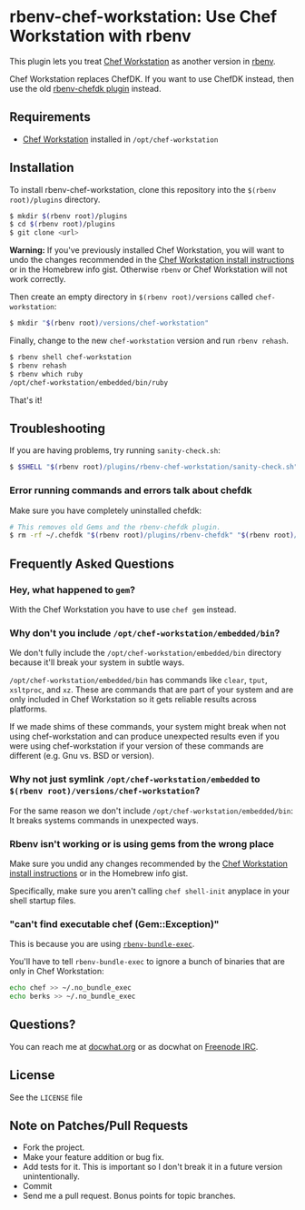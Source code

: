 # rbenv-chef-workstation: Use Chef Workstation with rbenv

This plugin lets you treat [Chef Workstation](https://downloads.chef.io/chef-workstation/) as another version in [rbenv](http://rbenv.org/).

Chef Workstation replaces ChefDK. If you want to use ChefDK instead, then use the old [rbenv-chefdk plugin](https://github.com/docwhat/rbenv-chefdk) instead.

## Requirements

-   [Chef Workstation](https://downloads.chef.io/chef-workstation/) installed in `/opt/chef-workstation`

## Installation

To install rbenv-chef-workstation, clone this repository into the `$(rbenv root)/plugins` directory.

```sh
$ mkdir $(rbenv root)/plugins
$ cd $(rbenv root)/plugins
$ git clone <url>
```

**Warning:** If you've previously installed Chef Workstation, you will want to undo the changes recommended in the [Chef Workstation install instructions](https://docs.chef.io/install_dk.html#set-system-ruby) or in the Homebrew info gist. Otherwise `rbenv` or Chef Workstation will not work correctly.

Then create an empty directory in `$(rbenv root)/versions` called `chef-workstation`:

```sh
$ mkdir "$(rbenv root)/versions/chef-workstation"
```

Finally, change to the new `chef-workstation` version and run `rbenv rehash`.

```sh
$ rbenv shell chef-workstation
$ rbenv rehash
$ rbenv which ruby
/opt/chef-workstation/embedded/bin/ruby
```

That's it!

## Troubleshooting

If you are having problems, try running `sanity-check.sh`:

```sh
$ $SHELL "$(rbenv root)/plugins/rbenv-chef-workstation/sanity-check.sh"
```

### Error running commands and errors talk about chefdk

Make sure you have completely uninstalled chefdk:

```sh
# This removes old Gems and the rbenv-chefdk plugin.
$ rm -rf ~/.chefdk "$(rbenv root)/plugins/rbenv-chefdk" "$(rbenv root)/versions/chefdk"
```

## Frequently Asked Questions

### Hey, what happened to `gem`?

With the Chef Workstation you have to use `chef gem` instead.

### Why don't you include `/opt/chef-workstation/embedded/bin`?

We don't fully include the `/opt/chef-workstation/embedded/bin` directory because it'll break your system in subtle ways.

`/opt/chef-workstation/embedded/bin` has commands like `clear`, `tput`, `xsltproc`, and `xz`. These are commands that are part of your system and are only included in Chef Workstation so it gets reliable results across platforms.

If we made shims of these commands, your system might break when not using chef-workstation and can produce unexpected results even if you were using chef-workstation if your version of these commands are different (e.g. Gnu vs. BSD or version).

### Why not just symlink `/opt/chef-workstation/embedded` to `$(rbenv root)/versions/chef-workstation`?

For the same reason we don't include `/opt/chef-workstation/embedded/bin`: It breaks systems commands in unexpected ways.

### Rbenv isn't working or is using gems from the wrong place

Make sure you undid any changes recommended by the [Chef Workstation install instructions](https://docs.chef.io/install_dk.html#set-system-ruby) or in the Homebrew info gist.

Specifically, make sure you aren't calling `chef shell-init` anyplace in your shell startup files.

### "can't find executable chef (Gem::Exception)"

This is because you are using [`rbenv-bundle-exec`](https://github.com/maljub01/rbenv-bundle-exec).

You'll have to tell `rbenv-bundle-exec` to ignore a bunch of binaries that are only in Chef Workstation:

```sh
echo chef >> ~/.no_bundle_exec
echo berks >> ~/.no_bundle_exec
```

## Questions?

You can reach me at [docwhat.org](https://docwhat.org/email/) or as docwhat on [Freenode IRC](https://freenode.net/).

## License

See the `LICENSE` file

## Note on Patches/Pull Requests

-   Fork the project.
-   Make your feature addition or bug fix.
-   Add tests for it. This is important so I don't break it in a future version unintentionally.
-   Commit
-   Send me a pull request. Bonus points for topic branches.
